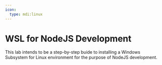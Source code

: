 ```yaml
---
icon:
  type: mdi:linux
---
```

# WSL for NodeJS Development

This lab intends to be a step-by-step buide to installing a Windows Subsystem for Linux environment for the purpose of NodeJS development.